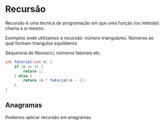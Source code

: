 # Recursão

Recursão é uma técnica de programação em que uma função (ou método) chama a si mesmo.

Exemplos onde utilizamos a recursão: número triangulares. Números ao qual formam triangulos equiláteros

Sequencia de fibonacci, números fatoriais etc.

```java
int fatorial(int n) {
    if (n == 0) {
        return 1;
    } else {
        return (n * fatorial(n - 1))
    }
}
```

## Anagramas

Podemos aplicar recursão em anagramas

